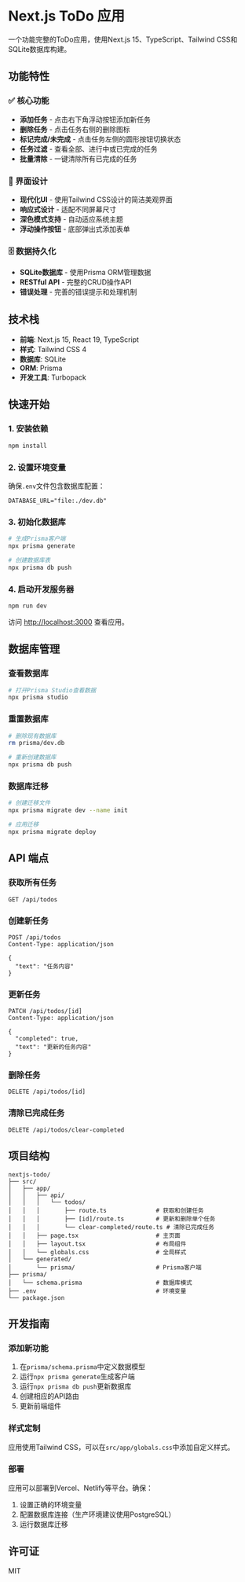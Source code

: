 # Next.js ToDo 应用

一个功能完整的ToDo应用，使用Next.js 15、TypeScript、Tailwind CSS和SQLite数据库构建。

## 功能特性

### ✅ 核心功能
- **添加任务** - 点击右下角浮动按钮添加新任务
- **删除任务** - 点击任务右侧的删除图标
- **标记完成/未完成** - 点击任务左侧的圆形按钮切换状态
- **任务过滤** - 查看全部、进行中或已完成的任务
- **批量清除** - 一键清除所有已完成的任务

### 🎨 界面设计
- **现代化UI** - 使用Tailwind CSS设计的简洁美观界面
- **响应式设计** - 适配不同屏幕尺寸
- **深色模式支持** - 自动适应系统主题
- **浮动操作按钮** - 底部弹出式添加表单

### 🗄️ 数据持久化
- **SQLite数据库** - 使用Prisma ORM管理数据
- **RESTful API** - 完整的CRUD操作API
- **错误处理** - 完善的错误提示和处理机制

## 技术栈

- **前端**: Next.js 15, React 19, TypeScript
- **样式**: Tailwind CSS 4
- **数据库**: SQLite
- **ORM**: Prisma
- **开发工具**: Turbopack

## 快速开始

### 1. 安装依赖

```bash
npm install
```

### 2. 设置环境变量

确保`.env`文件包含数据库配置：

```env
DATABASE_URL="file:./dev.db"
```

### 3. 初始化数据库

```bash
# 生成Prisma客户端
npx prisma generate

# 创建数据库表
npx prisma db push
```

### 4. 启动开发服务器

```bash
npm run dev
```

访问 [http://localhost:3000](http://localhost:3000) 查看应用。

## 数据库管理

### 查看数据库

```bash
# 打开Prisma Studio查看数据
npx prisma studio
```

### 重置数据库

```bash
# 删除现有数据库
rm prisma/dev.db

# 重新创建数据库
npx prisma db push
```

### 数据库迁移

```bash
# 创建迁移文件
npx prisma migrate dev --name init

# 应用迁移
npx prisma migrate deploy
```

## API 端点

### 获取所有任务
```
GET /api/todos
```

### 创建新任务
```
POST /api/todos
Content-Type: application/json

{
  "text": "任务内容"
}
```

### 更新任务
```
PATCH /api/todos/[id]
Content-Type: application/json

{
  "completed": true,
  "text": "更新的任务内容"
}
```

### 删除任务
```
DELETE /api/todos/[id]
```

### 清除已完成任务
```
DELETE /api/todos/clear-completed
```

## 项目结构

```
nextjs-todo/
├── src/
│   ├── app/
│   │   ├── api/
│   │   │   └── todos/
│   │   │       ├── route.ts              # 获取和创建任务
│   │   │       ├── [id]/route.ts         # 更新和删除单个任务
│   │   │       └── clear-completed/route.ts # 清除已完成任务
│   │   ├── page.tsx                      # 主页面
│   │   ├── layout.tsx                    # 布局组件
│   │   └── globals.css                   # 全局样式
│   └── generated/
│       └── prisma/                       # Prisma客户端
├── prisma/
│   └── schema.prisma                     # 数据库模式
├── .env                                  # 环境变量
└── package.json
```

## 开发指南

### 添加新功能

1. 在`prisma/schema.prisma`中定义数据模型
2. 运行`npx prisma generate`生成客户端
3. 运行`npx prisma db push`更新数据库
4. 创建相应的API路由
5. 更新前端组件

### 样式定制

应用使用Tailwind CSS，可以在`src/app/globals.css`中添加自定义样式。

### 部署

应用可以部署到Vercel、Netlify等平台。确保：

1. 设置正确的环境变量
2. 配置数据库连接（生产环境建议使用PostgreSQL）
3. 运行数据库迁移

## 许可证

MIT
